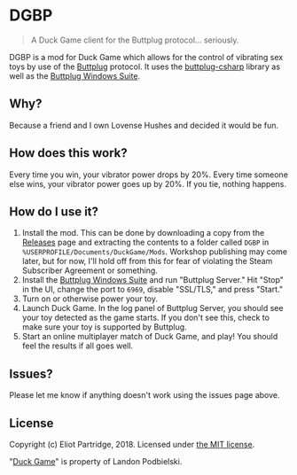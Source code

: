 # DGBP

> A Duck Game client for the Buttplug protocol... seriously.

DGBP is a mod for Duck Game which allows for the control of vibrating sex toys by use of the [Buttplug](https://buttplug.io) protocol. It uses the [buttplug-csharp](https://github.com/buttplugio/buttplug-csharp) library as well as the [Buttplug Windows Suite](https://github.com/buttplugio/buttplug-windows-suite).

## Why?

Because a friend and I own Lovense Hushes and decided it would be fun.

## How does this work?

Every time you win, your vibrator power drops by 20%. Every time someone else wins, your vibrator power goes up by 20%. If you tie, nothing happens.

## How do I use it?

1. Install the mod. This can be done by downloading a copy from the [Releases](https://github.com/BytewaveMLP/DGBP/releases) page and extracting the contents to a folder called `DGBP` in `%USERPROFILE/Documents/DuckGame/Mods`. Workshop publishing may come later, but for now, I'll hold off from this for fear of violating the Steam Subscriber Agreement or something.
2. Install the [Buttplug Windows Suite](https://github.com/buttplugio/buttplug-windows-suite) and run "Buttplug Server." Hit "Stop" in the UI, change the port to `6969`, disable "SSL/TLS," and press "Start."
3. Turn on or otherwise power your toy.
4. Launch Duck Game. In the log panel of Buttplug Server, you should see your toy detected as the game starts. If you don't see this, check to make sure your toy is supported by Buttplug.
5. Start an online multiplayer match of Duck Game, and play! You should feel the results if all goes well.

## Issues?

Please let me know if anything doesn't work using the issues page above.

## License

Copyright (c) Eliot Partridge, 2018. Licensed under [the MIT license](/LICENSE).

"[Duck Game](https://store.steampowered.com/app/312530/Duck_Game/)" is property of Landon Podbielski.
